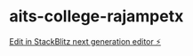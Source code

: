 # aits-college-rajampetx

[Edit in StackBlitz next generation editor ⚡️](https://stackblitz.com/~/github.com/tharunreddy2123/aits-college-rajampetx)